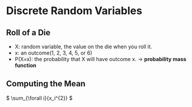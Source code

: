 # Discrete Random Variables

## Roll of a Die
- X: random variable, the value on the die when you roll it.
- x: an outcome(1, 2, 3, 4, 5, or 6)
- P(X=x): the probability that X will have outcome x. -> **probability mass function**

## Computing the Mean
$ \sum_{\forall i}{x_i^{2}} $
